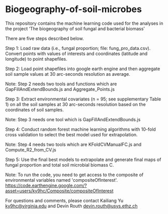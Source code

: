 # Biogeography-of-soil-microbes

This repository contains the machine learning code used for the analyses in the project ‘The biogeography of soil fungal and bacterial biomass’

There are five steps described below. 

Step 1: Load raw data (i.e., fungal proportion; file: fung_pro_data.csv). Convert points with values of interests and coordinates (latitude and longitude) 
to point shapefiles. 

Step 2: Load point shapefiles into google earth engine and then aggregate soil sample values at 30 arc-seconds resolution as average. 

Note: Step 2 needs two tools and functions which are GapFillAndExtendBounds.js and Aggregate_Points.js

Step 3: Extract environmental covariates (n = 95; see supplementary Table 1) on all the soil samples at 30 arc-seconds resolution based on the coordinates of 
soil samples. 

Note: Step 3 needs one tool which is GapFillAndExtendBounds.js

Step 4: Conduct random forest machine learning algorithms with 10-fold cross validation to select the best model used for extrapolation. 

Note: Step 4 needs two tools which are KFoldCVManualFC.js and Compute_R2_from_CV.js

Step 5: Use the final best models to extrapolate and generate final maps of fungal proportion and total soil microbial biomass C. 

Note: To run the code, you need to get access to the composite of environmental variables named 'compositeOfInterest'. https://code.earthengine.google.com/?asset=users/ky9hc/Composite/compositeOfInterest

For questions and comments, please contact Kailiang Yu ky9hc@virginia.edu and Devin Routh devin.routh@usys.ethz.ch 




